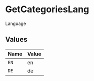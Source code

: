 # GetCategoriesLang

Language


## Values

| Name  | Value |
| ----- | ----- |
| `EN`  | en    |
| `DE`  | de    |